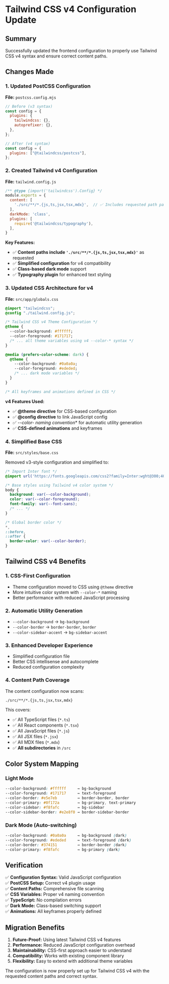 # Tailwind CSS v4 Configuration Update

## Summary

Successfully updated the frontend configuration to properly use Tailwind CSS v4 syntax and ensure correct content paths.

## Changes Made

### 1. **Updated PostCSS Configuration**
**File:** `postcss.config.mjs`

```javascript
// Before (v3 syntax)
const config = {
  plugins: {
    tailwindcss: {},
    autoprefixer: {},
  },
};

// After (v4 syntax)
const config = {
  plugins: ["@tailwindcss/postcss"],
};
```

### 2. **Created Tailwind v4 Configuration**
**File:** `tailwind.config.js`

```javascript
/** @type {import('tailwindcss').Config} */
module.exports = {
  content: [
    './src/**/*.{js,ts,jsx,tsx,mdx}',  // ✅ Includes requested path pattern
  ],
  darkMode: 'class',
  plugins: [
    require('@tailwindcss/typography'),
  ],
}
```

**Key Features:**
- ✅ **Content paths include `'./src/**/*.{js,ts,jsx,tsx,mdx}'`** as requested
- ✅ **Simplified configuration** for v4 compatibility
- ✅ **Class-based dark mode** support
- ✅ **Typography plugin** for enhanced text styling

### 3. **Updated CSS Architecture for v4**
**File:** `src/app/globals.css`

```css
@import "tailwindcss";
@config "./tailwind.config.js";

/* Tailwind CSS v4 Theme Configuration */
@theme {
  --color-background: #ffffff;
  --color-foreground: #171717;
  /* ... all theme variables using v4 --color-* syntax */
}

@media (prefers-color-scheme: dark) {
  @theme {
    --color-background: #0a0a0a;
    --color-foreground: #ededed;
    /* ... dark mode variables */
  }
}

/* All keyframes and animations defined in CSS */
```

**v4 Features Used:**
- ✅ **@theme directive** for CSS-based configuration
- ✅ **@config directive** to link JavaScript config
- ✅ **--color-* naming convention** for automatic utility generation
- ✅ **CSS-defined animations** and keyframes

### 4. **Simplified Base CSS**
**File:** `src/styles/base.css`

Removed v3-style configuration and simplified to:
```css
/* Import Inter font */
@import url('https://fonts.googleapis.com/css2?family=Inter:wght@300;400;500;600;700&display=swap');

/* Base styles using Tailwind v4 color system */
body {
  background: var(--color-background);
  color: var(--color-foreground);
  font-family: var(--font-sans);
  /* ... */
}

/* Global border color */
*,
::before,
::after {
  border-color: var(--color-border);
}
```

## Tailwind CSS v4 Benefits

### 1. **CSS-First Configuration**
- Theme configuration moved to CSS using `@theme` directive
- More intuitive color system with `--color-*` naming
- Better performance with reduced JavaScript processing

### 2. **Automatic Utility Generation**
- `--color-background` → `bg-background`
- `--color-border` → `border-border`, `border`
- `--color-sidebar-accent` → `bg-sidebar-accent`

### 3. **Enhanced Developer Experience**
- Simplified configuration file
- Better CSS intellisense and autocomplete
- Reduced configuration complexity

### 4. **Content Path Coverage**
The content configuration now scans:
```
./src/**/*.{js,ts,jsx,tsx,mdx}
```

This covers:
- ✅ All TypeScript files (`*.ts`)
- ✅ All React components (`*.tsx`)
- ✅ All JavaScript files (`*.js`)
- ✅ All JSX files (`*.jsx`)
- ✅ All MDX files (`*.mdx`)
- ✅ **All subdirectories** in `/src`

## Color System Mapping

### Light Mode
```css
--color-background: #ffffff     → bg-background
--color-foreground: #171717     → text-foreground
--color-border: #e5e7eb         → border-border, border
--color-primary: #0f172a        → bg-primary, text-primary
--color-sidebar: #f8fafc        → bg-sidebar
--color-sidebar-border: #e2e8f0 → border-sidebar-border
```

### Dark Mode (Auto-switching)
```css
--color-background: #0a0a0a     → bg-background (dark)
--color-foreground: #ededed     → text-foreground (dark)
--color-border: #374151         → border-border (dark)
--color-primary: #f8fafc        → bg-primary (dark)
```

## Verification

✅ **Configuration Syntax:** Valid JavaScript configuration  
✅ **PostCSS Setup:** Correct v4 plugin usage  
✅ **Content Paths:** Comprehensive file scanning  
✅ **CSS Variables:** Proper v4 naming convention  
✅ **TypeScript:** No compilation errors  
✅ **Dark Mode:** Class-based switching support  
✅ **Animations:** All keyframes properly defined  

## Migration Benefits

1. **Future-Proof:** Using latest Tailwind CSS v4 features
2. **Performance:** Reduced JavaScript configuration overhead
3. **Maintainability:** CSS-first approach easier to understand
4. **Compatibility:** Works with existing component library
5. **Flexibility:** Easy to extend with additional theme variables

The configuration is now properly set up for Tailwind CSS v4 with the requested content paths and correct syntax.